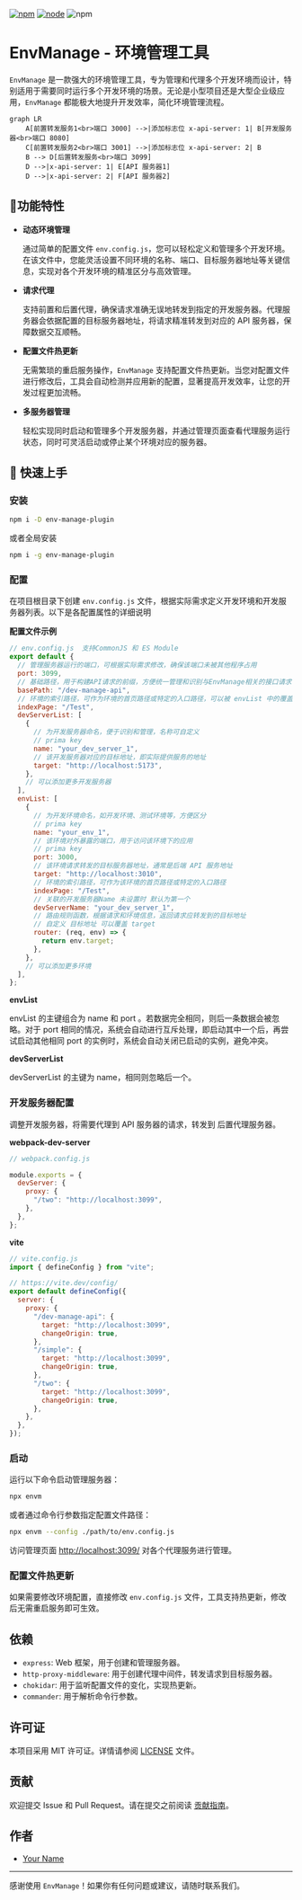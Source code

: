[![npm][npm]][npm-url]
[![node][node]][node-url]
![npm](https://img.shields.io/npm/dw/env-manage-plugin.svg)

# EnvManage - 环境管理工具

`EnvManage` 是一款强大的环境管理工具，专为管理和代理多个开发环境而设计，特别适用于需要同时运行多个开发环境的场景。无论是小型项目还是大型企业级应用，`EnvManage` 都能极大地提升开发效率，简化环境管理流程。

```mermaid
graph LR
    A[前置转发服务1<br>端口 3000] -->|添加标志位 x-api-server: 1| B[开发服务器<br>端口 8080]
    C[前置转发服务2<br>端口 3001] -->|添加标志位 x-api-server: 2| B
    B --> D[后置转发服务<br>端口 3099]
    D -->|x-api-server: 1| E[API 服务器1]
    D -->|x-api-server: 2| F[API 服务器2]
```

## 🌟功能特性

- **动态环境管理**

  通过简单的配置文件 `env.config.js`，您可以轻松定义和管理多个开发环境。在该文件中，您能灵活设置不同环境的名称、端口、目标服务器地址等关键信息，实现对各个开发环境的精准区分与高效管理。

- **请求代理**

  支持前置和后置代理，确保请求准确无误地转发到指定的开发服务器。代理服务器会依据配置的目标服务器地址，将请求精准转发到对应的 API 服务器，保障数据交互顺畅。

- **配置文件热更新**

  无需繁琐的重启服务操作，`EnvManage` 支持配置文件热更新。当您对配置文件进行修改后，工具会自动检测并应用新的配置，显著提高开发效率，让您的开发过程更加流畅。

- **多服务器管理**

  轻松实现同时启动和管理多个开发服务器，并通过管理页面查看代理服务运行状态，同时可灵活启动或停止某个环境对应的服务器。

## 🚀 快速上手

### 安装

```bash
npm i -D env-manage-plugin
```

或者全局安装

```bash
npm i -g env-manage-plugin
```

### 配置

在项目根目录下创建 `env.config.js` 文件，根据实际需求定义开发环境和开发服务器列表。以下是各配置属性的详细说明

**配置文件示例**

```js
// env.config.js  支持CommonJS 和 ES Module
export default {
  // 管理服务器运行的端口，可根据实际需求修改，确保该端口未被其他程序占用
  port: 3099,
  // 基础路径，用于构建API请求的前缀，方便统一管理和识别与EnvManage相关的接口请求
  basePath: "/dev-manage-api",
  // 环境的索引路径，可作为环境的首页路径或特定的入口路径，可以被 envList 中的覆盖
  indexPage: "/Test",
  devServerList: [
    {
      // 为开发服务器命名，便于识别和管理，名称可自定义
      // prima key
      name: "your_dev_server_1",
      // 该开发服务器对应的目标地址，即实际提供服务的地址
      target: "http://localhost:5173",
    },
    // 可以添加更多开发服务器
  ],
  envList: [
    {
      // 为开发环境命名，如开发环境、测试环境等，方便区分
      // prima key
      name: "your_env_1",
      // 该环境对外暴露的端口，用于访问该环境下的应用
      // prima key
      port: 3000,
      // 该环境请求转发的目标服务器地址，通常是后端 API 服务地址
      target: "http://localhost:3010",
      // 环境的索引路径，可作为该环境的首页路径或特定的入口路径
      indexPage: "/Test",
      // 关联的开发服务器Name 未设置时 默认为第一个
      devServerName: "your_dev_server_1",
      // 路由规则函数，根据请求和环境信息，返回请求应转发到的目标地址
      // 自定义 目标地址 可以覆盖 target
      router: (req, env) => {
        return env.target;
      },
    },
    // 可以添加更多环境
  ],
};
```

**envList**

envList 的主键组合为 name 和 port 。若数据完全相同，则后一条数据会被忽略。对于 port 相同的情况，系统会自动进行互斥处理，即启动其中一个后，再尝试启动其他相同 port 的实例时，系统会自动关闭已启动的实例，避免冲突。

**devServerList**

devServerList 的主键为 name，相同则忽略后一个。

### 开发服务器配置

调整开发服务器，将需要代理到 API 服务器的请求，转发到 后置代理服务器。

**webpack-dev-server**

```js
// webpack.config.js

module.exports = {
  devServer: {
    proxy: {
      "/two": "http://localhost:3099",
    },
  },
};
```

**vite**

```js
// vite.config.js
import { defineConfig } from "vite";

// https://vite.dev/config/
export default defineConfig({
  server: {
    proxy: {
      "/dev-manage-api": {
        target: "http://localhost:3099",
        changeOrigin: true,
      },
      "/simple": {
        target: "http://localhost:3099",
        changeOrigin: true,
      },
      "/two": {
        target: "http://localhost:3099",
        changeOrigin: true,
      },
    },
  },
});
```

### 启动

运行以下命令启动管理服务器：

```bash
npx envm
```

或者通过命令行参数指定配置文件路径：

```bash
npx envm --config ./path/to/env.config.js
```

访问管理页面 [http://localhost:3099/](http://localhost:3099/) 对各个代理服务进行管理。

### 配置文件热更新

如果需要修改环境配置，直接修改 `env.config.js` 文件，工具支持热更新，修改后无需重启服务即可生效。

## 依赖

- `express`: Web 框架，用于创建和管理服务器。
- `http-proxy-middleware`: 用于创建代理中间件，转发请求到目标服务器。
- `chokidar`: 用于监听配置文件的变化，实现热更新。
- `commander`: 用于解析命令行参数。

## 许可证

本项目采用 MIT 许可证。详情请参阅 [LICENSE](LICENSE) 文件。

## 贡献

欢迎提交 Issue 和 Pull Request。请在提交之前阅读 [贡献指南](CONTRIBUTING.md)。

## 作者

- [Your Name](https://github.com/yourusername)

---

感谢使用 `EnvManage`！如果你有任何问题或建议，请随时联系我们。

[npm]: https://img.shields.io/npm/v/env-manage-plugin.svg
[npm-url]: https://npmjs.com/package/env-manage-plugin
[node]: https://img.shields.io/node/v/env-manage-plugin.svg
[node-url]: https://nodejs.org
